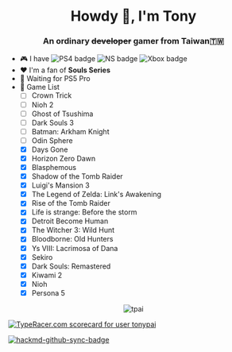 <h1 align="center">Howdy 👋, I'm Tony</h1>
<h3 align="center">An ordinary <strike>developer</strike> gamer from Taiwan🇹🇼</h3>

- 🎮 I have ![PS4 badge](https://img.shields.io/badge/PlayStation4-yes-green.svg)
![NS badge](https://img.shields.io/badge/Nintendo%20Switch-yes-green.svg)
![Xbox badge](https://img.shields.io/badge/Xbox-no-red.svg)
- ❤️ I'm a fan of **Souls Series**
- 👀 Waiting for PS5 Pro
- 🏰 Game List
  - [ ] Crown Trick
  - [ ] Nioh 2
  - [ ] Ghost of Tsushima
  - [ ] Dark Souls 3
  - [ ] Batman: Arkham Knight
  - [ ] Odin Sphere
  - [x] Days Gone
  - [x] Horizon Zero Dawn
  - [x] Blasphemous
  - [x] Shadow of the Tomb Raider
  - [x] Luigi's Mansion 3
  - [x] The Legend of Zelda: Link's Awakening
  - [x] Rise of the Tomb Raider
  - [x] Life is strange: Before the storm
  - [x] Detroit Become Human
  - [x] The Witcher 3: Wild Hunt
  - [x] Bloodborne: Old Hunters
  - [x] Ys VIII: Lacrimosa of Dana
  - [x] Sekiro
  - [x] Dark Souls: Remastered
  - [x] Kiwami 2
  - [x] Nioh
  - [x] Persona 5
  
<p align="center"> <img src="https://github-readme-stats.vercel.app/api?username=tpai&theme=dark&show_icons=true" alt="tpai" /> </p>

<a href="https://data.typeracer.com/pit/profile?user=tonypai&ref=badge" target="_top"><img src="https://data.typeracer.com/misc/badge?user=tonypai" border="0" alt="TypeRacer.com scorecard for user tonypai"/></a>

[![hackmd-github-sync-badge](https://hackmd.io/CS5hjQNdQeKyYW3b__aEEQ/badge)](https://hackmd.io/CS5hjQNdQeKyYW3b__aEEQ)
